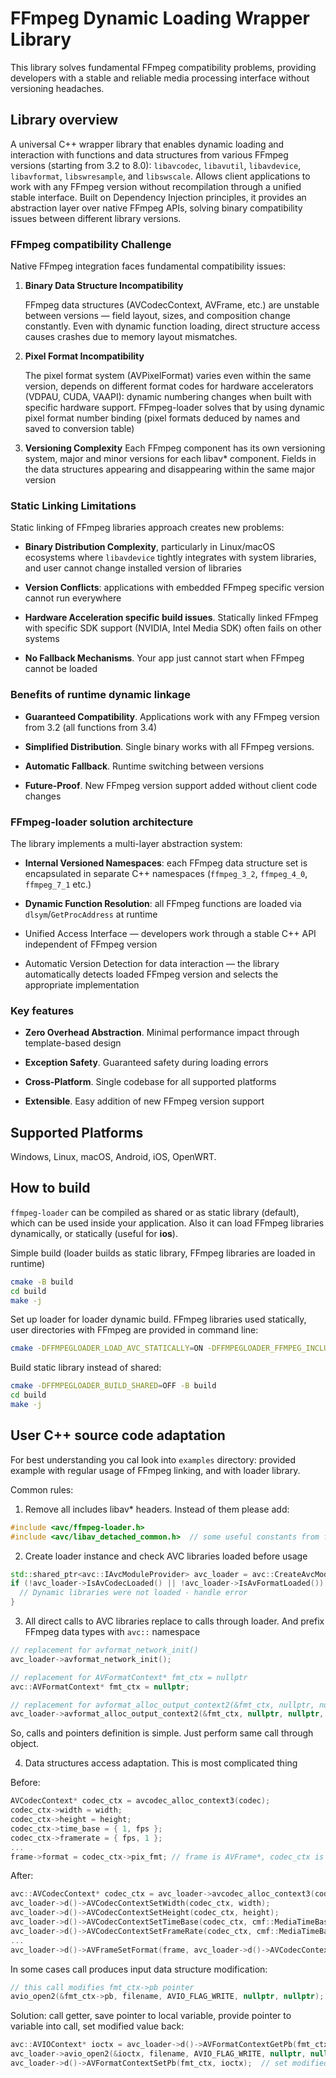 # FFmpeg Dynamic Loading Wrapper Library

This library solves fundamental FFmpeg compatibility problems, providing developers with a stable and reliable media processing interface without versioning headaches.

## Library overview

A universal C++ wrapper library that enables dynamic loading and interaction with functions and data structures from various FFmpeg versions (starting from 3.2 to 8.0): `libavcodec`, `libavutil`, `libavdevice`, `libavformat`, `libswresample`, and `libswscale`. 
Allows client applications to work with any FFmpeg version without recompilation through a unified stable interface.
Built on Dependency Injection principles, it provides an abstraction layer over native FFmpeg APIs, solving binary compatibility issues between different library versions.

### FFmpeg compatibility Challenge

Native FFmpeg integration faces fundamental compatibility issues:

1. **Binary Data Structure Incompatibility**

    FFmpeg data structures (AVCodecContext, AVFrame, etc.) are unstable between versions — field layout, sizes, and composition change constantly. Even with dynamic function loading, direct structure access causes crashes due to memory layout mismatches.

2. **Pixel Format Incompatibility**

    The pixel format system (AVPixelFormat) varies even within the same version, depends on different format codes for hardware accelerators (VDPAU, CUDA, VAAPI): dynamic numbering changes when built with specific hardware support. FFmpeg-loader solves that by using dynamic pixel format number binding (pixel formats deduced by names and saved to conversion table)

3. **Versioning Complexity**
    Each FFmpeg component has its own versioning system, major and minor versions for each libav* component. Fields in the data structures appearing and disappearing within the same major version


### Static Linking Limitations

Static linking of FFmpeg libraries approach creates new problems:

* **Binary Distribution Complexity**, particularly in Linux/macOS ecosystems where `libavdevice` tightly integrates with system libraries, and user cannot change installed version of libraries

* **Version Conflicts**: applications with embedded FFmpeg specific version cannot run everywhere

* **Hardware Acceleration specific build issues**. Statically linked FFmpeg with specific SDK support (NVIDIA, Intel Media SDK) often fails on other systems

* **No Fallback Mechanisms**. Your app just cannot start when FFmpeg cannot be loaded

### Benefits of runtime dynamic linkage

* **Guaranteed Compatibility**. Applications work with any FFmpeg version from 3.2 (all functions from 3.4)

* **Simplified Distribution**. Single binary works with all FFmpeg versions.

* **Automatic Fallback**. Runtime switching between versions

* **Future-Proof**. New FFmpeg version support added without client code changes

### FFmpeg-loader solution architecture

The library implements a multi-layer abstraction system:

* **Internal Versioned Namespaces**: each FFmpeg data structure set is encapsulated in separate C++ namespaces (`ffmpeg_3_2`, `ffmpeg_4_0`, `ffmpeg_7_1` etc.)

* **Dynamic Function Resolution**: all FFmpeg functions are loaded via `dlsym`/`GetProcAddress` at runtime

* Unified Access Interface — developers work through a stable C++ API independent of FFmpeg version

* Automatic Version Detection for data interaction — the library automatically detects loaded FFmpeg version and selects the appropriate implementation


### Key features

* **Zero Overhead Abstraction**. Minimal performance impact through template-based design

* **Exception Safety**. Guaranteed safety during loading errors

* **Cross-Platform**. Single codebase for all supported platforms

* **Extensible**. Easy addition of new FFmpeg version support


## Supported Platforms

Windows, Linux, macOS, Android, iOS, OpenWRT.


## How to build

`ffmpeg-loader` can be compiled as shared or as static library (default), which can be used inside your application.
Also it can load FFmpeg libraries dynamically, or statically (useful for **ios**).


Simple build (loader builds as static library, FFmpeg libraries are loaded in runtime)
```bash
cmake -B build
cd build
make -j
```

Set up loader for loader dynamic build. FFmpeg libraries used statically, user directories with FFmpeg are provided in command line:
```bash
cmake -DFFMPEGLOADER_LOAD_AVC_STATICALLY=ON -DFFMPEGLOADER_FFMPEG_INCLUDE_DIR="n:\ffmpeg\include\other" -DFFMPEGLOADER_FFMPEG_LIB_DIR="n:\ffmpeg\lib\win_x86_64" -B build
```

Build static library instead of shared:
```bash
cmake -DFFMPEGLOADER_BUILD_SHARED=OFF -B build
cd build
make -j
```


## User C++ source code adaptation

For best understanding you cal look into `examples` directory: provided example with regular usage of FFmpeg linking, and with loader library.

Common rules:

1. Remove all includes libav* headers. Instead of them please add:
```cpp
#include <avc/ffmpeg-loader.h>
#include <avc/libav_detached_common.h>  // some useful constants from ffmpeg
```

2. Create loader instance and check AVC libraries loaded before usage
```cpp
std::shared_ptr<avc::IAvcModuleProvider> avc_loader = avc::CreateAvcModuleProvider3();
if (!avc_loader->IsAvCodecLoaded() || !avc_loader->IsAvFormatLoaded()) {
  // Dynamic libraries were not loaded - handle error
}
```

3. All direct calls to AVC libraries replace to calls through loader. And prefix FFmpeg data types with `avc::` namespace
```cpp
// replacement for avformat_network_init()
avc_loader->avformat_network_init();  

// replacement for AVFormatContext* fmt_ctx = nullptr
avc::AVFormatContext* fmt_ctx = nullptr;  

// replacement for avformat_alloc_output_context2(&fmt_ctx, nullptr, nullptr, filename)
avc_loader->avformat_alloc_output_context2(&fmt_ctx, nullptr, nullptr, filename); 

```

So, calls and pointers definition is simple. Just perform same call through object.

4. Data structures access adaptation. This is most complicated thing

Before:
```cpp
AVCodecContext* codec_ctx = avcodec_alloc_context3(codec);
codec_ctx->width = width;
codec_ctx->height = height;
codec_ctx->time_base = { 1, fps };
codec_ctx->framerate = { fps, 1 };
...
frame->format = codec_ctx->pix_fmt; // frame is AVFrame*, codec_ctx is AVCodecContext*

```

After:
```cpp
avc::AVCodecContext* codec_ctx = avc_loader->avcodec_alloc_context3(codec);
avc_loader->d()->AVCodecContextSetWidth(codec_ctx, width);
avc_loader->d()->AVCodecContextSetHeight(codec_ctx, height);
avc_loader->d()->AVCodecContextSetTimeBase(codec_ctx, cmf::MediaTimeBase(1, fps));
avc_loader->d()->AVCodecContextSetFrameRate(codec_ctx, cmf::MediaTimeBase(fps, 1));
...
avc_loader->d()->AVFrameSetFormat(frame, avc_loader->d()->AVCodecContextGetPixFmt(codec_ctx));
```

In some cases call produces input data structure modification:
```cpp
// this call modifies fmt_ctx->pb pointer
avio_open2(&fmt_ctx->pb, filename, AVIO_FLAG_WRITE, nullptr, nullptr);
```

Solution: call getter, save pointer to local variable, provide pointer to variable into call, set modified value back:
```cpp
avc::AVIOContext* ioctx = avc_loader->d()->AVFormatContextGetPb(fmt_ctx);
avc_loader->avio_open2(&ioctx, filename, AVIO_FLAG_WRITE, nullptr, nullptr);
avc_loader->d()->AVFormatContextSetPb(fmt_ctx, ioctx);  // set modified AVIOContext to pb
```

